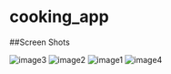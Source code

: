 # cooking_app


##Screen Shots

  ![image3](/art/art/5.png)
  ![image2](/art/art/6.png)
  ![image1](/art/art/7.png)
  ![image4](/art/art/8.png)

